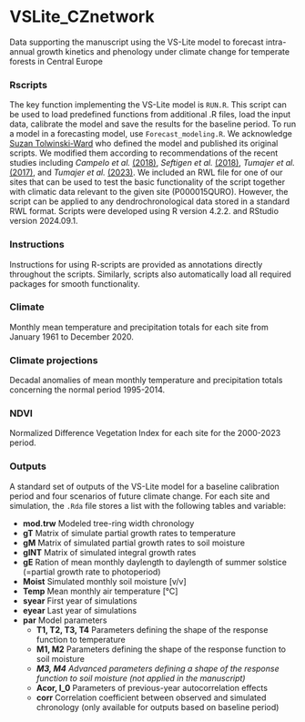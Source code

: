 # VSLite_CZnetwork
Data supporting the manuscript using the VS-Lite model to forecast intra-annual growth kinetics and phenology under climate change for temperate forests in Central Europe

### Rscripts 
The key function implementing the VS-Lite model is `RUN.R`. This script can be used to load predefined functions from additional .R files, load the input data, calibrate the model and save the results for the baseline period. To run a model in a forecasting model, use `Forecast_modeling.R`. We acknowledge [Suzan Tolwinski-Ward](https://github.com/suztolwinskiward/VSLiteR) who defined the model and published its original scripts. We modified them according to recommendations of the recent studies including *Campelo et al.* [(2018)](https://doi.org/10.1016/j.dendro.2018.03.001), *Seftigen et al.* [(2018)](https://onlinelibrary.wiley.com/doi/10.1111/geb.12802), *Tumajer et al.* [(2017)](http://linkinghub.elsevier.com/retrieve/pii/S0168192317302290), and *Tumajer et al.* [(2023)](https://linkinghub.elsevier.com/retrieve/pii/S0048969723057807). We included an RWL file for one of our sites that can be used to test the basic functionality of the script together with climatic data relevant to the given site (P000015QURO). However, the script can be applied to any dendrochronological data stored in a standard RWL format.
Scripts were developed using R version 4.2.2. and RStudio version 2024.09.1.

### Instructions
Instructions for using R-scripts are provided as annotations directly throughout the scripts. Similarly, scripts also automatically load all required packages for smooth functionality. 

### Climate
Monthly mean temperature and precipitation totals for each site from January 1961 to December 2020. 

### Climate projections
Decadal anomalies of mean monthly temperature and precipitation totals concerning the normal period 1995-2014.

### NDVI
Normalized Difference Vegetation Index for each site for the 2000-2023 period.

### Outputs
A standard set of outputs of the VS-Lite model for a baseline calibration period and four scenarios of future climate change. For each site and simulation, the `.Rda` file stores a list with the following tables and variable:

- **mod.trw** Modeled tree-ring width chronology
- **gT** Matrix of simulate partial growth rates to temperature
- **gM** Matrix of simulated partial growth rates to soil moisture
- **gINT** Matrix of simulated integral growth rates
- **gE** Ration of mean monthly daylength to daylength of summer solstice (=partial growth rate to photoperiod)
- **Moist** Simulated monthly soil moisture [v/v]
- **Temp** Mean monthly air temperature [°C]
- **syear** First year of simulations
- **eyear** Last year of simulations
- **par** Model parameters
  - **T1, T2, T3, T4** Parameters defining the shape of the response function to temperature
  - **M1, M2** Parameters defining the shape of the response function to soil moisture
  - ***M3, M4*** *Advanced parameters defining a shape of the response function to soil moisture (not applied in the manuscript)*
  - **Acor, I_0** Parameters of previous-year autocorrelation effects
  - **corr** Correlation coefficient between observed and simulated chronology (only available for outputs based on baseline period)

